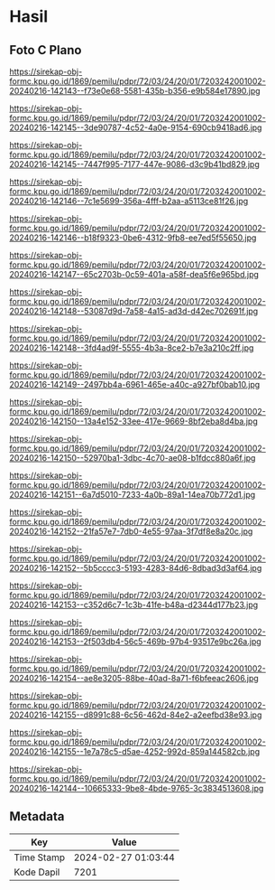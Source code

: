 # Hasil

## Foto C Plano

https://sirekap-obj-formc.kpu.go.id/1869/pemilu/pdpr/72/03/24/20/01/7203242001002-20240216-142143--f73e0e68-5581-435b-b356-e9b584e17890.jpg

https://sirekap-obj-formc.kpu.go.id/1869/pemilu/pdpr/72/03/24/20/01/7203242001002-20240216-142145--3de90787-4c52-4a0e-9154-690cb9418ad6.jpg

https://sirekap-obj-formc.kpu.go.id/1869/pemilu/pdpr/72/03/24/20/01/7203242001002-20240216-142145--7447f995-7177-447e-9086-d3c9b41bd829.jpg

https://sirekap-obj-formc.kpu.go.id/1869/pemilu/pdpr/72/03/24/20/01/7203242001002-20240216-142146--7c1e5699-356a-4fff-b2aa-a5113ce81f26.jpg

https://sirekap-obj-formc.kpu.go.id/1869/pemilu/pdpr/72/03/24/20/01/7203242001002-20240216-142146--b18f9323-0be6-4312-9fb8-ee7ed5f55650.jpg

https://sirekap-obj-formc.kpu.go.id/1869/pemilu/pdpr/72/03/24/20/01/7203242001002-20240216-142147--65c2703b-0c59-401a-a58f-dea5f6e965bd.jpg

https://sirekap-obj-formc.kpu.go.id/1869/pemilu/pdpr/72/03/24/20/01/7203242001002-20240216-142148--53087d9d-7a58-4a15-ad3d-d42ec702691f.jpg

https://sirekap-obj-formc.kpu.go.id/1869/pemilu/pdpr/72/03/24/20/01/7203242001002-20240216-142148--3fd4ad9f-5555-4b3a-8ce2-b7e3a210c2ff.jpg

https://sirekap-obj-formc.kpu.go.id/1869/pemilu/pdpr/72/03/24/20/01/7203242001002-20240216-142149--2497bb4a-6961-465e-a40c-a927bf0bab10.jpg

https://sirekap-obj-formc.kpu.go.id/1869/pemilu/pdpr/72/03/24/20/01/7203242001002-20240216-142150--13a4e152-33ee-417e-9669-8bf2eba8d4ba.jpg

https://sirekap-obj-formc.kpu.go.id/1869/pemilu/pdpr/72/03/24/20/01/7203242001002-20240216-142150--52970ba1-3dbc-4c70-ae08-b1fdcc880a6f.jpg

https://sirekap-obj-formc.kpu.go.id/1869/pemilu/pdpr/72/03/24/20/01/7203242001002-20240216-142151--6a7d5010-7233-4a0b-89a1-14ea70b772d1.jpg

https://sirekap-obj-formc.kpu.go.id/1869/pemilu/pdpr/72/03/24/20/01/7203242001002-20240216-142152--21fa57e7-7db0-4e55-97aa-3f7df8e8a20c.jpg

https://sirekap-obj-formc.kpu.go.id/1869/pemilu/pdpr/72/03/24/20/01/7203242001002-20240216-142152--5b5cccc3-5193-4283-84d6-8dbad3d3af64.jpg

https://sirekap-obj-formc.kpu.go.id/1869/pemilu/pdpr/72/03/24/20/01/7203242001002-20240216-142153--c352d6c7-1c3b-41fe-b48a-d2344d177b23.jpg

https://sirekap-obj-formc.kpu.go.id/1869/pemilu/pdpr/72/03/24/20/01/7203242001002-20240216-142153--2f503db4-56c5-469b-97b4-93517e9bc26a.jpg

https://sirekap-obj-formc.kpu.go.id/1869/pemilu/pdpr/72/03/24/20/01/7203242001002-20240216-142154--ae8e3205-88be-40ad-8a71-f6bfeeac2606.jpg

https://sirekap-obj-formc.kpu.go.id/1869/pemilu/pdpr/72/03/24/20/01/7203242001002-20240216-142155--d8991c88-6c56-462d-84e2-a2eefbd38e93.jpg

https://sirekap-obj-formc.kpu.go.id/1869/pemilu/pdpr/72/03/24/20/01/7203242001002-20240216-142155--1e7a78c5-d5ae-4252-992d-859a144582cb.jpg

https://sirekap-obj-formc.kpu.go.id/1869/pemilu/pdpr/72/03/24/20/01/7203242001002-20240216-142144--10665333-9be8-4bde-9765-3c3834513608.jpg


## Metadata

| Key        | Value               |
| ---------- | ------------------- |
| Time Stamp | 2024-02-27 01:03:44 |
| Kode Dapil | 7201                |



